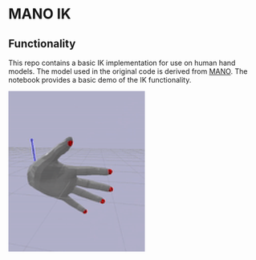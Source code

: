 # MANO IK

## Functionality
This repo contains a basic IK implementation for use on human hand models. The model used in the original code is derived from [MANO](https://mano.is.tue.mpg.de/). The notebook provides a basic demo of the IK functionality.

![Basic demo](IK.gif)